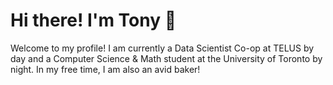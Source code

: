 # Hi there! I'm Tony 👋

Welcome to my profile! I am currently a Data Scientist Co-op at TELUS by day and a Computer Science & Math student at the University of Toronto by night. In my free time, I am also an avid baker!

<!--
**t-cao19/t-cao19** is a ✨ _special_ ✨ repository because its `README.md` (this file) appears on your GitHub profile.

Here are some ideas to get you started:

- 🔭 I’m currently working on ...
- 🌱 I’m currently learning ...
- 👯 I’m looking to collaborate on ...
- 🤔 I’m looking for help with ...
- 💬 Ask me about ...
- 📫 How to reach me: ...
- 😄 Pronouns: ...
- ⚡ Fun fact: ...
-->
